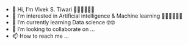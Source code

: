 - 👋 Hi, I’m Vivek S. Tiwari 🙎🏻‍♂️🙎🏻‍♂️
- 👀 I’m interested in Artificial intelligence & Machine learning 👨🏻‍💻👨🏻‍💻
- 🌱 I’m currently learning Data science 🤓🤓
- 💞️ I’m looking to collaborate on ...
- 📫 How to reach me ...

<!---
VivekTiwari-S/VivekTiwari-S is a ✨ special ✨ repository because its `README.md` (this file) appears on your GitHub profile.
You can click the Preview link to take a look at your changes.
--->
